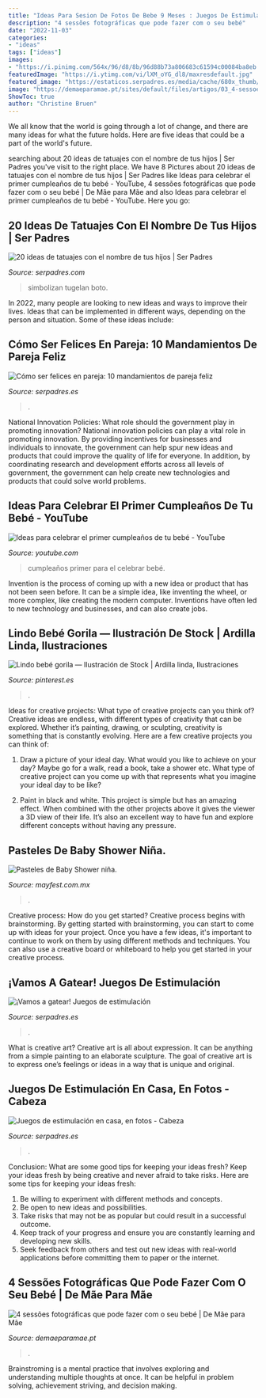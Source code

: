 ```yaml
---
title: "Ideas Para Sesion De Fotos De Bebe 9 Meses : Juegos De Estimulación En Casa, En Fotos"
description: "4 sessões fotográficas que pode fazer com o seu bebé"
date: "2022-11-03"
categories:
- "ideas"
tags: ["ideas"]
images:
- "https://i.pinimg.com/564x/96/d8/8b/96d88b73a806683c61594c00084ba8eb.jpg"
featuredImage: "https://i.ytimg.com/vi/lXM_oYG_dl8/maxresdefault.jpg"
featured_image: "https://estaticos.serpadres.es/media/cache/680x_thumb/uploads/images/gallery/54cb80af3cafe8cb254e85f6/cuello.jpg"
image: "https://demaeparamae.pt/sites/default/files/artigos/03_4-sessoes-fotograficas-bebes.jpg"
ShowToc: true
author: "Christine Bruen"
---
```



We all know that the world is going through a lot of change, and there are many ideas for what the future holds. Here are five ideas that could be a part of the world's future.

	

		
searching about 20 ideas de tatuajes con el nombre de tus hijos | Ser Padres you've visit to the right place. We have 8 Pictures about 20 ideas de tatuajes con el nombre de tus hijos | Ser Padres like Ideas para celebrar el primer cumpleaños de tu bebé - YouTube, 4 sessões fotográficas que pode fazer com o seu bebé | De Mãe para Mãe and also Ideas para celebrar el primer cumpleaños de tu bebé - YouTube. Here you go:
		
    
## 20 Ideas De Tatuajes Con El Nombre De Tus Hijos | Ser Padres

<img loading=lazy src="http://serpadres.com/imgs/images/image-48899.jpg" onerror="this.onerror=null;this.src='https://tse3.mm.bing.net/th?id=OIP.w0lGVFa2Rq0x8sChRrnsHQHaHX&amp;pid=15.1';" alt="20 ideas de tatuajes con el nombre de tus hijos | Ser Padres">

_Source: serpadres.com_

>simbolizan tugelan boto. 

	

In 2022, many people are looking to new ideas and ways to improve their lives. Ideas that can be implemented in different ways, depending on the person and situation. Some of these ideas include: 

    
## Cómo Ser Felices En Pareja: 10 Mandamientos De Pareja Feliz

<img loading=lazy src="https://estaticos.serpadres.es/uploads/images/article/53db7277dce6174d23528ae7/pareja-mano_0.jpg" onerror="this.onerror=null;this.src='https://tse3.mm.bing.net/th?id=OIP.uWJrCjRQN5rBNe9gdb-61AHaFj&amp;pid=15.1';" alt="Cómo ser felices en pareja: 10 mandamientos de pareja feliz">

_Source: serpadres.es_

>. 

	

National Innovation Policies: What role should the government play in promoting innovation?
National innovation policies can play a vital role in promoting innovation. By providing incentives for businesses and individuals to innovate, the government can help spur new ideas and products that could improve the quality of life for everyone. In addition, by coordinating research and development efforts across all levels of government, the government can help create new technologies and products that could solve world problems.

    
## Ideas Para Celebrar El Primer Cumpleaños De Tu Bebé - YouTube

<img loading=lazy src="https://i.ytimg.com/vi/lXM_oYG_dl8/maxresdefault.jpg" onerror="this.onerror=null;this.src='https://tse4.mm.bing.net/th?id=OIP.2KRANCL_EWrqGoPETEd-awFNC7&amp;pid=15.1';" alt="Ideas para celebrar el primer cumpleaños de tu bebé - YouTube">

_Source: youtube.com_

>cumpleaños primer para el celebrar bebé. 

	

Invention is the process of coming up with a new idea or product that has not been seen before. It can be a simple idea, like inventing the wheel, or more complex, like creating the modern computer. Inventions have often led to new technology and businesses, and can also create jobs.

    
## Lindo Bebé Gorila — Ilustración De Stock | Ardilla Linda, Ilustraciones

<img loading=lazy src="https://i.pinimg.com/736x/76/11/09/761109284f980b58104cc650ea0424cc.jpg" onerror="this.onerror=null;this.src='https://tse3.mm.bing.net/th?id=OIP.wDrG25dPeUOM8khrSLn9qQHaHd&amp;pid=15.1';" alt="Lindo bebé gorila — Ilustración de Stock | Ardilla linda, Ilustraciones">

_Source: pinterest.es_

>. 

	

Ideas for creative projects: What type of creative projects can you think of?
Creative ideas are endless, with different types of creativity that can be explored. Whether it’s painting, drawing, or sculpting, creativity is something that is constantly evolving. Here are a few creative projects you can think of:
1) Draw a picture of your ideal day. What would you like to achieve on your day? Maybe go for a walk, read a book, take a shower etc. What type of creative project can you come up with that represents what you imagine your ideal day to be like?

2) Paint in black and white. This project is simple but has an amazing effect. When combined with the other projects above it gives the viewer a 3D view of their life. It’s also an excellent way to have fun and explore different concepts without having any pressure.

    
## Pasteles De Baby Shower Niña.

<img loading=lazy src="https://i.pinimg.com/564x/96/d8/8b/96d88b73a806683c61594c00084ba8eb.jpg" onerror="this.onerror=null;this.src='https://tse2.mm.bing.net/th?id=OIP.bDNJBThQZKKJrBYWJbWyCwHaIb&amp;pid=15.1';" alt="Pasteles de Baby Shower niña.">

_Source: mayfest.com.mx_

>. 

	

Creative process: How do you get started?
Creative process begins with brainstorming. By getting started with brainstorming, you can start to come up with ideas for your project. Once you have a few ideas, it's important to continue to work on them by using different methods and techniques. You can also use a creative board or whiteboard to help you get started in your creative process.

    
## ¡Vamos A Gatear! Juegos De Estimulación

<img loading=lazy src="https://estaticos.serpadres.es/uploads/images/article/54ad4a94fb0faa71246221e5/bebe-gateando-c_0.jpg" onerror="this.onerror=null;this.src='https://tse1.mm.bing.net/th?id=OIP.JcXe9GWNU3scFaybiQVS3QHaFj&amp;pid=15.1';" alt="¡Vamos a gatear! Juegos de estimulación">

_Source: serpadres.es_

>. 

	

What is creative art?
Creative art is all about expression. It can be anything from a simple painting to an elaborate sculpture. The goal of creative art is to express one’s feelings or ideas in a way that is unique and original.

    
## Juegos De Estimulación En Casa, En Fotos - Cabeza

<img loading=lazy src="https://estaticos.serpadres.es/media/cache/680x_thumb/uploads/images/gallery/54cb80af3cafe8cb254e85f6/cuello.jpg" onerror="this.onerror=null;this.src='https://tse2.mm.bing.net/th?id=OIP.6q0JpEEAkWkXQ0iE40h_ngHaFj&amp;pid=15.1';" alt="Juegos de estimulación en casa, en fotos - Cabeza">

_Source: serpadres.es_

>. 

	

Conclusion: What are some good tips for keeping your ideas fresh?
Keep your ideas fresh by being creative and never afraid to take risks. Here are some tips for keeping your ideas fresh:
1. Be willing to experiment with different methods and concepts.
2. Be open to new ideas and possibilities.
3. Take risks that may not be as popular but could result in a successful outcome. 
4. Keep track of your progress and ensure you are constantly learning and developing new skills. 
5. Seek feedback from others and test out new ideas with real-world applications before committing them to paper or the internet.

    
## 4 Sessões Fotográficas Que Pode Fazer Com O Seu Bebé | De Mãe Para Mãe

<img loading=lazy src="https://demaeparamae.pt/sites/default/files/artigos/03_4-sessoes-fotograficas-bebes.jpg" onerror="this.onerror=null;this.src='https://tse1.mm.bing.net/th?id=OIP.EYLbwn5UUpzyyMboNlIfywHaGz&amp;pid=15.1';" alt="4 sessões fotográficas que pode fazer com o seu bebé | De Mãe para Mãe">

_Source: demaeparamae.pt_

>. 

	

Brainstroming is a mental practice that involves exploring and understanding multiple thoughts at once. It can be helpful in problem solving, achievement striving, and decision making.

